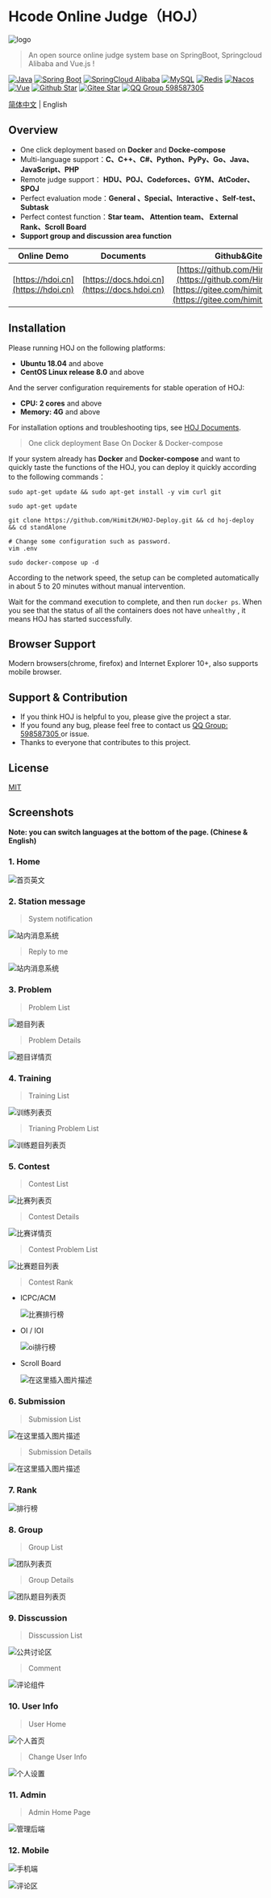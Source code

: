 # Hcode Online Judge（HOJ）

![logo](./logo.png)

> An open source online judge system base on SpringBoot, Springcloud Alibaba and Vue.js !

[![Java](https://img.shields.io/badge/Java-1.8-informational)](http://openjdk.java.net/)
[![Spring Boot](https://img.shields.io/badge/Spring%20Boot-2.2.6.RELEASE-success)](https://spring.io/projects/spring-boot)
[![SpringCloud Alibaba](https://img.shields.io/badge/Spring%20Cloud%20Alibaba-2.2.1.RELEASE-success)](https://spring.io/projects/spring-cloud-alibaba)
[![MySQL](https://img.shields.io/badge/MySQL-8.0.19-blue)](https://www.mysql.com/)
[![Redis](https://img.shields.io/badge/Redis-5.0.9-red)](https://redis.io/)
[![Nacos](https://img.shields.io/badge/Nacos-1.4.2-%23267DF7)](https://github.com/alibaba/nacos)
[![Vue](https://img.shields.io/badge/Vue-2.6.11-success)](https://cn.vuejs.org/)
[![Github Star](https://img.shields.io/github/stars/HimitZH/HOJ?style=social)](https://github.com/HimitZH/HOJ)
[![Gitee Star](https://gitee.com/himitzh0730/hoj/badge/star.svg)](https://gitee.com/himitzh0730/hoj)
[![QQ Group 598587305](https://img.shields.io/badge/QQ%20Group-598587305-blue)](https://qm.qq.com/cgi-bin/qm/qr?k=WWGBZ5gfDiBZOcpNvM8xnZTfUq7BT4Rs&jump_from=webapi)

[简体中文](./README.md) | English

## Overview

- One click deployment based on **Docker** and **Docke-compose**
- Multi-language support：**C、C++、C#、Python、PyPy、Go、Java、JavaScript、PHP**
- Remote judge support： **HDU、POJ、Codeforces、GYM、AtCoder、SPOJ**
- Perfect evaluation mode：**General 、Special、Interactive 、Self-test、Subtask**
- Perfect contest function：**Star team、 Attention team、 External Rank、Scroll Board**
- **Support group and discussion area function**

|            Online Demo             |                Documents                 |               Github&Gitee               |         QQ Group          |
| :--------------------------------: | :--------------------------------------: | :--------------------------------------: | :-----------------------: |
| [https://hdoi.cn](https://hdoi.cn) | [https://docs.hdoi.cn](https://docs.hdoi.cn) | [https://github.com/HimitZH/HOJ](https://github.com/HimitZH/HOJ)  [https://gitee.com/himitzh0730/hoj](https://gitee.com/himitzh0730/hoj) | 598587305（Full）、743568562 |

## Installation

Please running HOJ on the following platforms:

- **Ubuntu 18.04** and above
- **CentOS Linux release 8.0** and above

And the server configuration requirements for stable operation of HOJ:

- **CPU:  2 cores** and above
- **Memory:  4G** and above

For installation options and troubleshooting tips, see [HOJ Documents](https://docs.hdoi.cn/deploy/docker).



> One click deployment Base On Docker & Docker-compose

If your system already has **Docker** and **Docker-compose** and want to quickly taste the functions of the HOJ, you can deploy it quickly according to the following commands：

```shell
sudo apt-get update && sudo apt-get install -y vim curl git

sudo apt-get update

git clone https://github.com/HimitZH/HOJ-Deploy.git && cd hoj-deploy && cd standAlone

# Change some configuration such as password.
vim .env

sudo docker-compose up -d
```

According to the network speed, the setup can be completed automatically in about 5 to 20 minutes without manual intervention.

Wait for the command execution to complete, and then run `docker ps`. When you see that the status of all the containers does not have `unhealthy` , it means HOJ has started successfully.

## Browser Support

Modern browsers(chrome, firefox) and Internet Explorer 10+, also supports mobile browser.

## Support & Contribution

- If you think HOJ is helpful to you, please give the project a star.
- If you found any bug, please feel free to contact us [QQ Group: 598587305 ](https://qm.qq.com/cgi-bin/qm/qr?k=WWGBZ5gfDiBZOcpNvM8xnZTfUq7BT4Rs&jump_from=webapi) or issue.
- Thanks to everyone that contributes to this project.

## License

[MIT](http://opensource.org/licenses/MIT)

## Screenshots

**Note: you can switch languages at the bottom of the page.  (Chinese & English)**

### 1. Home

![首页英文](https://cdn.jsdelivr.net/gh/HimitZH/HOJ/docs/docs/.vuepress/public/f6792ddc05f34527bdf744fa4d6d5c88.png)

### 2. Station message

> System notification

![站内消息系统](https://cdn.jsdelivr.net/gh/HimitZH/HOJ/docs/docs/.vuepress/public/a1a83ff01be84406954537e2ab78d999.png)

>Reply to me

![站内消息系统](https://cdn.jsdelivr.net/gh/HimitZH/HOJ/docs/docs/.vuepress/public/513e7e37f52f48518c2fa1bf14eeea99.png)

### 3. Problem

> Problem List

![题目列表](https://cdn.jsdelivr.net/gh/HimitZH/HOJ/docs/docs/.vuepress/public/d9ba009c757d48b590debe3a409c571f.png)



> Problem Details

![题目详情页](https://cdn.jsdelivr.net/gh/HimitZH/HOJ/docs/docs/.vuepress/public/9f872dc1974f45c389e084f0e31a5217.png)

### 4. Training

> Training List

![训练列表页](https://cdn.jsdelivr.net/gh/HimitZH/HOJ/docs/docs/.vuepress/public/58ac74824fcf4963810beea7ba1203b9.png)

> Trianing Problem List

![训练题目列表页](https://cdn.jsdelivr.net/gh/HimitZH/HOJ/docs/docs/.vuepress/public/b366a6a628984995b57a49c565a2ec47.png)

### 5.  Contest

> Contest List

![比赛列表页](https://cdn.jsdelivr.net/gh/HimitZH/HOJ/docs/docs/.vuepress/public/00a0438a576d43edbab676b829a38922.png)



> Contest Details

![比赛详情页](https://cdn.jsdelivr.net/gh/HimitZH/HOJ/docs/docs/.vuepress/public/50026bde6dd64cd5929b38f8ecc6e72e.png)

> Contest Problem List

![比赛题目列表](https://cdn.jsdelivr.net/gh/HimitZH/HOJ/docs/docs/.vuepress/public/8646fc212b5c47e9b35e60634cfc8d6a.png)

> Contest  Rank

- ICPC/ACM 

  ![比赛排行榜](https://cdn.jsdelivr.net/gh/HimitZH/HOJ/docs/docs/.vuepress/public/c50140e3b73d482d82ca6f13f47aa080.png)



- OI / IOI

  ![oi排行榜](https://cdn.jsdelivr.net/gh/HimitZH/HOJ/docs/docs/.vuepress/public/67f6262854bb44efa70c374f1f156166.png)




- Scroll Board

  ![在这里插入图片描述](https://cdn.jsdelivr.net/gh/HimitZH/HOJ/docs/docs/.vuepress/public/8f8258babd3f43f78802144e7ecf18fe.png)

### 6. Submission

> Submission List

![在这里插入图片描述](https://cdn.jsdelivr.net/gh/HimitZH/HOJ/docs/docs/.vuepress/public/20210609213021223.png)

> Submission Details

![在这里插入图片描述](https://cdn.jsdelivr.net/gh/HimitZH/HOJ/docs/docs/.vuepress/public/4256087c5363478d9d4ff4631ebc178e.png)

### 7. Rank

![排行榜](https://cdn.jsdelivr.net/gh/HimitZH/HOJ/docs/docs/.vuepress/public/407ad16361f34b44a282b07af68825e0.png)

### 8. Group

> Group List

![团队列表页](https://cdn.jsdelivr.net/gh/HimitZH/HOJ/docs/docs/.vuepress/public/7988504326c843ef94e937a2b4f32f03.png)

> Group Details

![团队题目列表页](https://cdn.jsdelivr.net/gh/HimitZH/HOJ/docs/docs/.vuepress/public/2c05e44f5a464381b9a357aff37b0086.png)



### 9. Disscussion

> Disscussion List

![公共讨论区](https://cdn.jsdelivr.net/gh/HimitZH/HOJ/docs/docs/.vuepress/public/20210513134216723.png)



> Comment

![评论组件](https://cdn.jsdelivr.net/gh/HimitZH/HOJ/docs/docs/.vuepress/public/20210513142826730.png)

### 10. User Info

> User Home

![个人首页](https://cdn.jsdelivr.net/gh/HimitZH/HOJ/docs/docs/.vuepress/public/7d3e99dbc6fe4739a0720fcc019b2b6e.png)



> Change User Info

![个人设置](https://cdn.jsdelivr.net/gh/HimitZH/HOJ/docs/docs/.vuepress/public/971566eeac674d388b9f5d6064286e14.png)



### 11. Admin

> Admin Home Page

![管理后端](https://cdn.jsdelivr.net/gh/HimitZH/HOJ/docs/docs/.vuepress/public/9b9674c0f30a441bb200a32756f24d2c.png)



### 12. Mobile

![手机端](https://cdn.jsdelivr.net/gh/HimitZH/HOJ/docs/docs/.vuepress/public/c7b3648217af4899bedf7f7d804968ba.png)



![评论区](https://cdn.jsdelivr.net/gh/HimitZH/HOJ/docs/docs/.vuepress/public/20210509233845230.png)
